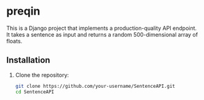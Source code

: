 # preqin

This is a Django project that implements a production-quality API endpoint. It takes a sentence as input and returns a random 500-dimensional array of floats.

## Installation

1. Clone the repository:

   ```bash
   git clone https://github.com/your-username/SentenceAPI.git
   cd SentenceAPI
